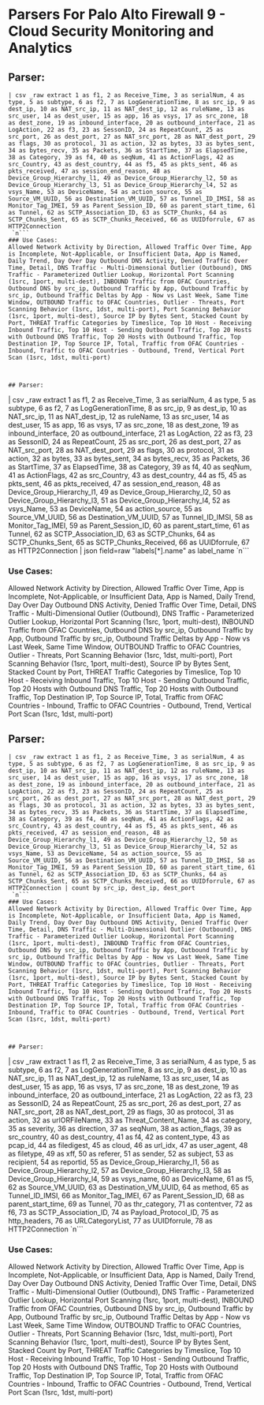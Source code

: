 # Parsers For Palo Alto Firewall 9 - Cloud Security Monitoring and Analytics

## Parser:
```
| csv _raw extract 1 as f1, 2 as Receive_Time, 3 as serialNum, 4 as type, 5 as subtype, 6 as f2, 7 as LogGenerationTime, 8 as src_ip, 9 as dest_ip, 10 as NAT_src_ip, 11 as NAT_dest_ip, 12 as ruleName, 13 as src_user, 14 as dest_user, 15 as app, 16 as vsys, 17 as src_zone, 18 as dest_zone, 19 as inbound_interface, 20 as outbound_interface, 21 as LogAction, 22 as f3, 23 as SessonID, 24 as RepeatCount, 25 as src_port, 26 as dest_port, 27 as NAT_src_port, 28 as NAT_dest_port, 29 as flags, 30 as protocol, 31 as action, 32 as bytes, 33 as bytes_sent, 34 as bytes_recv, 35 as Packets, 36 as StartTime, 37 as ElapsedTime, 38 as Category, 39 as f4, 40 as seqNum, 41 as ActionFlags, 42 as src_Country, 43 as dest_country, 44 as f5, 45 as pkts_sent, 46 as pkts_received, 47 as session_end_reason, 48 as Device_Group_Hierarchy_l1, 49 as Device_Group_Hierarchy_l2, 50 as Device_Group_Hierarchy_l3, 51 as Device_Group_Hierarchy_l4, 52 as vsys_Name, 53 as DeviceName, 54 as action_source, 55 as Source_VM_UUID, 56 as Destination_VM_UUID, 57 as Tunnel_ID_IMSI, 58 as Monitor_Tag_IMEI, 59 as Parent_Session_ID, 60 as parent_start_time, 61 as Tunnel, 62 as SCTP_Association_ID, 63 as SCTP_Chunks, 64 as SCTP_Chunks_Sent, 65 as SCTP_Chunks_Received, 66 as UUIDforrule, 67 as HTTP2Connection
 `n```
### Use Cases:
Allowed Network Activity by Direction, Allowed Traffic Over Time, App is Incomplete, Not-Applicable, or Insufficient Data, App is Named, Daily Trend, Day Over Day Outbound DNS Activity, Denied Traffic Over Time, Detail, DNS Traffic - Multi-Dimensional Outlier (Outbound), DNS Traffic - Parameterized Outlier Lookup, Horizontal Port Scanning (1src, 1port, multi-dest), INBOUND Traffic from OFAC Countries, Outbound DNS by src_ip, Outbound Traffic by App, Outbound Traffic by src_ip, Outbound Traffic Deltas by App - Now vs Last Week, Same Time Window, OUTBOUND Traffic to OFAC Countries, Outlier - Threats, Port Scanning Behavior (1src, 1dst, multi-port), Port Scanning Behavior (1src, 1port, multi-dest), Source IP by Bytes Sent, Stacked Count by Port, THREAT Traffic Categories by Timeslice, Top 10 Host - Receiving Inbound Traffic, Top 10 Host - Sending Outbound Traffic, Top 20 Hosts with Outbound DNS Traffic, Top 20 Hosts with Outbound Traffic, Top Destination IP, Top Source IP, Total, Traffic from OFAC Countries - Inbound, Traffic to OFAC Countries - Outbound, Trend, Vertical Port Scan (1src, 1dst, multi-port)



## Parser:
```
| csv _raw extract 1 as f1, 2 as Receive_Time, 3 as serialNum, 4 as type, 5 as subtype, 6 as f2, 7 as LogGenerationTime, 8 as src_ip, 9 as dest_ip, 10 as NAT_src_ip, 11 as NAT_dest_ip, 12 as ruleName, 13 as src_user, 14 as dest_user, 15 as app, 16 as vsys, 17 as src_zone, 18 as dest_zone, 19 as inbound_interface, 20 as outbound_interface, 21 as LogAction, 22 as f3, 23 as SessonID, 24 as RepeatCount, 25 as src_port, 26 as dest_port, 27 as NAT_src_port, 28 as NAT_dest_port, 29 as flags, 30 as protocol, 31 as action, 32 as bytes, 33 as bytes_sent, 34 as bytes_recv, 35 as Packets, 36 as StartTime, 37 as ElapsedTime, 38 as Category, 39 as f4, 40 as seqNum, 41 as ActionFlags, 42 as src_Country, 43 as dest_country, 44 as f5, 45 as pkts_sent, 46 as pkts_received, 47 as session_end_reason, 48 as Device_Group_Hierarchy_l1, 49 as Device_Group_Hierarchy_l2, 50 as Device_Group_Hierarchy_l3, 51 as Device_Group_Hierarchy_l4, 52 as vsys_Name, 53 as DeviceName, 54 as action_source, 55 as Source_VM_UUID, 56 as Destination_VM_UUID, 57 as Tunnel_ID_IMSI, 58 as Monitor_Tag_IMEI, 59 as Parent_Session_ID, 60 as parent_start_time, 61 as Tunnel, 62 as SCTP_Association_ID, 63 as SCTP_Chunks, 64 as SCTP_Chunks_Sent, 65 as SCTP_Chunks_Received, 66 as UUIDforrule, 67 as HTTP2Connection
| json field=raw "labels[*].name" as label_name 
 `n```
### Use Cases:
Allowed Network Activity by Direction, Allowed Traffic Over Time, App is Incomplete, Not-Applicable, or Insufficient Data, App is Named, Daily Trend, Day Over Day Outbound DNS Activity, Denied Traffic Over Time, Detail, DNS Traffic - Multi-Dimensional Outlier (Outbound), DNS Traffic - Parameterized Outlier Lookup, Horizontal Port Scanning (1src, 1port, multi-dest), INBOUND Traffic from OFAC Countries, Outbound DNS by src_ip, Outbound Traffic by App, Outbound Traffic by src_ip, Outbound Traffic Deltas by App - Now vs Last Week, Same Time Window, OUTBOUND Traffic to OFAC Countries, Outlier - Threats, Port Scanning Behavior (1src, 1dst, multi-port), Port Scanning Behavior (1src, 1port, multi-dest), Source IP by Bytes Sent, Stacked Count by Port, THREAT Traffic Categories by Timeslice, Top 10 Host - Receiving Inbound Traffic, Top 10 Host - Sending Outbound Traffic, Top 20 Hosts with Outbound DNS Traffic, Top 20 Hosts with Outbound Traffic, Top Destination IP, Top Source IP, Total, Traffic from OFAC Countries - Inbound, Traffic to OFAC Countries - Outbound, Trend, Vertical Port Scan (1src, 1dst, multi-port)



## Parser:
```
| csv _raw extract 1 as f1, 2 as Receive_Time, 3 as serialNum, 4 as type, 5 as subtype, 6 as f2, 7 as LogGenerationTime, 8 as src_ip, 9 as dest_ip, 10 as NAT_src_ip, 11 as NAT_dest_ip, 12 as ruleName, 13 as src_user, 14 as dest_user, 15 as app, 16 as vsys, 17 as src_zone, 18 as dest_zone, 19 as inbound_interface, 20 as outbound_interface, 21 as LogAction, 22 as f3, 23 as SessonID, 24 as RepeatCount, 25 as src_port, 26 as dest_port, 27 as NAT_src_port, 28 as NAT_dest_port, 29 as flags, 30 as protocol, 31 as action, 32 as bytes, 33 as bytes_sent, 34 as bytes_recv, 35 as Packets, 36 as StartTime, 37 as ElapsedTime, 38 as Category, 39 as f4, 40 as seqNum, 41 as ActionFlags, 42 as src_Country, 43 as dest_country, 44 as f5, 45 as pkts_sent, 46 as pkts_received, 47 as session_end_reason, 48 as Device_Group_Hierarchy_l1, 49 as Device_Group_Hierarchy_l2, 50 as Device_Group_Hierarchy_l3, 51 as Device_Group_Hierarchy_l4, 52 as vsys_Name, 53 as DeviceName, 54 as action_source, 55 as Source_VM_UUID, 56 as Destination_VM_UUID, 57 as Tunnel_ID_IMSI, 58 as Monitor_Tag_IMEI, 59 as Parent_Session_ID, 60 as parent_start_time, 61 as Tunnel, 62 as SCTP_Association_ID, 63 as SCTP_Chunks, 64 as SCTP_Chunks_Sent, 65 as SCTP_Chunks_Received, 66 as UUIDforrule, 67 as HTTP2Connection | count by src_ip, dest_ip, dest_port
 `n```
### Use Cases:
Allowed Network Activity by Direction, Allowed Traffic Over Time, App is Incomplete, Not-Applicable, or Insufficient Data, App is Named, Daily Trend, Day Over Day Outbound DNS Activity, Denied Traffic Over Time, Detail, DNS Traffic - Multi-Dimensional Outlier (Outbound), DNS Traffic - Parameterized Outlier Lookup, Horizontal Port Scanning (1src, 1port, multi-dest), INBOUND Traffic from OFAC Countries, Outbound DNS by src_ip, Outbound Traffic by App, Outbound Traffic by src_ip, Outbound Traffic Deltas by App - Now vs Last Week, Same Time Window, OUTBOUND Traffic to OFAC Countries, Outlier - Threats, Port Scanning Behavior (1src, 1dst, multi-port), Port Scanning Behavior (1src, 1port, multi-dest), Source IP by Bytes Sent, Stacked Count by Port, THREAT Traffic Categories by Timeslice, Top 10 Host - Receiving Inbound Traffic, Top 10 Host - Sending Outbound Traffic, Top 20 Hosts with Outbound DNS Traffic, Top 20 Hosts with Outbound Traffic, Top Destination IP, Top Source IP, Total, Traffic from OFAC Countries - Inbound, Traffic to OFAC Countries - Outbound, Trend, Vertical Port Scan (1src, 1dst, multi-port)



## Parser:
```
| csv _raw extract 1 as f1, 2 as Receive_Time, 3 as serialNum, 4 as type, 5 as subtype, 6 as f2, 7 as LogGenerationTime, 8 as src_ip, 9 as dest_ip, 10 as NAT_src_ip, 11 as NAT_dest_ip, 12 as ruleName, 13 as src_user, 14 as dest_user, 15 as app, 16 as vsys, 17 as src_zone, 18 as dest_zone, 19 as inbound_interface, 20 as outbound_interface, 21 as LogAction, 22 as f3, 23 as SessonID, 24 as RepeatCount, 25 as src_port, 26 as dest_port, 27 as NAT_src_port, 28 as NAT_dest_port, 29 as flags, 30 as protocol, 31 as action, 32 as urlORFileName, 33 as Threat_Content_Name, 34 as category, 35 as severity, 36 as direction, 37 as seqNum, 38 as action_flags, 39 as src_country, 40 as dest_country, 41 as f4, 42 as content_type, 43 as pcap_id, 44 as filedigest, 45 as cloud, 46 as url_idx, 47 as user_agent, 48 as filetype, 49 as xff, 50 as referer, 51 as sender, 52 as subject, 53 as recipient, 54 as reportid, 55 as Device_Group_Hierarchy_l1, 56 as Device_Group_Hierarchy_l2, 57 as Device_Group_Hierarchy_l3, 58 as Device_Group_Hierarchy_l4, 59 as vsys_name, 60 as DeviceName, 61 as f5, 62 as Source_VM_UUID, 63 as Destination_VM_UUID, 64 as method, 65 as Tunnel_ID_IMSI, 66 as Monitor_Tag_IMEI, 67 as Parent_Session_ID, 68 as parent_start_time, 69 as Tunnel, 70 as thr_category, 71 as contentver, 72 as f6, 73 as SCTP_Association_ID, 74 as Payload_Protocol_ID, 75 as http_headers, 76 as URLCategoryList, 77 as UUIDforrule, 78 as HTTP2Connection
 `n```
### Use Cases:
Allowed Network Activity by Direction, Allowed Traffic Over Time, App is Incomplete, Not-Applicable, or Insufficient Data, App is Named, Daily Trend, Day Over Day Outbound DNS Activity, Denied Traffic Over Time, Detail, DNS Traffic - Multi-Dimensional Outlier (Outbound), DNS Traffic - Parameterized Outlier Lookup, Horizontal Port Scanning (1src, 1port, multi-dest), INBOUND Traffic from OFAC Countries, Outbound DNS by src_ip, Outbound Traffic by App, Outbound Traffic by src_ip, Outbound Traffic Deltas by App - Now vs Last Week, Same Time Window, OUTBOUND Traffic to OFAC Countries, Outlier - Threats, Port Scanning Behavior (1src, 1dst, multi-port), Port Scanning Behavior (1src, 1port, multi-dest), Source IP by Bytes Sent, Stacked Count by Port, THREAT Traffic Categories by Timeslice, Top 10 Host - Receiving Inbound Traffic, Top 10 Host - Sending Outbound Traffic, Top 20 Hosts with Outbound DNS Traffic, Top 20 Hosts with Outbound Traffic, Top Destination IP, Top Source IP, Total, Traffic from OFAC Countries - Inbound, Traffic to OFAC Countries - Outbound, Trend, Vertical Port Scan (1src, 1dst, multi-port)


